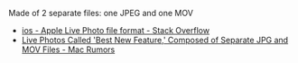 Made of 2 separate files: one JPEG and one MOV

- [ios - Apple Live Photo file format - Stack Overflow](https://stackoverflow.com/questions/32508375/apple-live-photo-file-format)
- [Live Photos Called 'Best New Feature,' Composed of Separate JPG and MOV Files - Mac Rumors](http://www.macrumors.com/2015/09/22/iphone6s-live-photos-file-details/)
